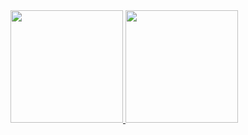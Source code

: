 <div>
  <a href="https://github.com/satont">
  <img height="180em" src="https://github-readme-stats-ripls56s-projects.vercel.app/api?username=ripls56&show_icons=true&include_all_commits=true&count_private=true&theme=radical"/>
  <img height="180em" src="https://github-readme-stats-ripls56s-projects.vercel.app/api/top-langs/?username=ripls56&layout=compact&count_private=true&theme=radical&exclude_repo=colege&hide=python,html,jupyter%20notebook"/>
  </a>
</div>
